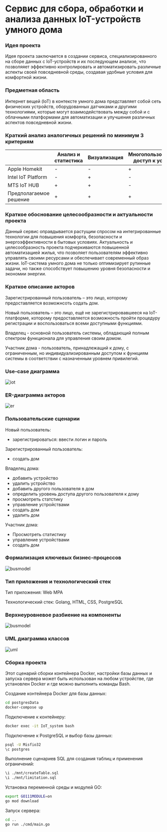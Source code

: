 # Сервис для сбора, обработки и анализа данных IoT-устройств умного дома

### Идея проекта

Идея проекта заключается в создании сервиса, специализированного на сборе данных с IoT-устройств и их последующем анализе, что позволяяет  эффективно контролировать и автоматизировать различные аспекты своей повседневной среды, создавая удобные условия для комфортной жизни.

### Предметная область

Интернет вещей (IoT) в контексте умного дома представляет собой сеть физических устройств, оборудованных датчиками и другими технологиями, которые могут взаимодействовать между собой и с облачными платформами для автоматизации и улучшения различных аспектов повседневной жизни.

### Краткий анализ аналогичных решений по минимум 3 критериям

|              | Анализ и статистика                 | Визуализация | Многопользовательский доступ к устройству| 
|--------------|---------------------------|------------|-----------------------------|
| Apple Homekit | -       | -          | +                           | 
| Intel IoT Platform | -  | +          | -                           |
| MTS IoT HUB         | +      | +          | -                           |    
| Предполагаемое решение  | + | + | + |

### Краткое обоснование целесообразности и актуальности проекта

Данный сервис оправдывается растущим спросом на интегрированные технологии для повышения комфорта, безопасности и энергоэффективности в бытовых условиях. Актуальность и целесообразность проекта подчеркиваются повышенной автоматизацией жилья, что позволяет пользователям эффективно управлять своими ресурсами и обеспечивает современный образ жизни. IoT-система умного дома не только оптимизирует рутинные задачи, но также способствует повышению уровня безопасности и экономии энергии.

### Краткое описание акторов
Зарегистрированный пользователь – это лицо, которому предоставляется возможнсоть содать дом.

Новый пользователь – это лицо, ещё не зарегистрировавшееся на IoT-платформе, которому предоставляется возможность пройти процедуру регистрации и воспользоваться всеми доступными функциями.

Владелец - основной пользователь системы, обладающий полным спектром функционала для управления своим домом.

Участник дома - пользователь, принадлежащий к дому, с ограниченным, но индивидуализированным доступом к функциям системы в соответствии с назначенным уровнем привилегий.

### Use-case диаграмма

![iot](/img/iot.png)

### ER-диаграмма акторов

![er](/img/er.png)

### Пользовательские сценарии
Новый пользователь:
* зарегистрироваться: ввести логин и пароль

Зарегистрированный пользователь:
* создать дом

Владелец дома:
* добавить устройство
* удалить устройство
* добавить другого пользователя в дом
* определить уровень доступа другого пользователя к дому
* просмотреть статстику
* управление устройствами
* создать дом
* удалить дом

Участник дома:
* Просмотреть статистику
* управление устройствами
* создать дом

### Формализация ключевых бизнес-процессов

![busmodel](/img/busmodel.png)


### Тип приложения и технологический стек

Тип приложения: Web MPA

Технологический стек: Golang, HTML, CSS, PostgreSQL

### Верхнеуровневое разбиение на компоненты

![busmodel](/img/partition.png)


### UML диаграмма классов

![uml](/img/newUml.png)


### Сборка проекта

Этот сценарий сборки контейнера Docker, настройки базы данных и запуска сервера может быть использован на любом устройстве, где установлен Docker и где можно выполнить команды Bash. 

Создание контейнера Docker для базы данных:
```bash
cd postgresData
docker-compose up
```

Подключение к контейнеру:
```bash
docker exec -it IoT_system bash
```
Подключение к PostgreSQL и выбор базы данных:
```bash
psql -U Misfio32
\c postgres
```

Выполнение сценариев SQL для создания таблиц и применения ограничений:
```bash
\i ./mnt/createTable.sql
\i ./mnt/limitation.sql
```

Установка переменной среды и модулей GO:
```bash
export GO111MODULE=on
go mod download
```

Запуск сервера:
```bash
cd ..
go run ./cmd/main.go
```

